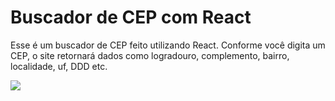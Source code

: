 # Buscador de CEP com React

Esse é um buscador de CEP feito utilizando React. Conforme você digita um CEP, o site retornará dados como logradouro, complemento, bairro, localidade, uf, DDD etc.

<img src="https://user-images.githubusercontent.com/59957939/166392990-c647820b-9dd3-4aeb-8950-204e55e3e6e2.png">
